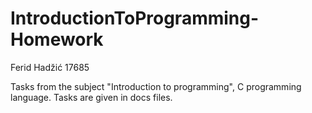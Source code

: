 # IntroductionToProgramming-Homework

Ferid Hadžić 17685

Tasks from the subject "Introduction to programming", C programming language. Tasks are given in docs files.
